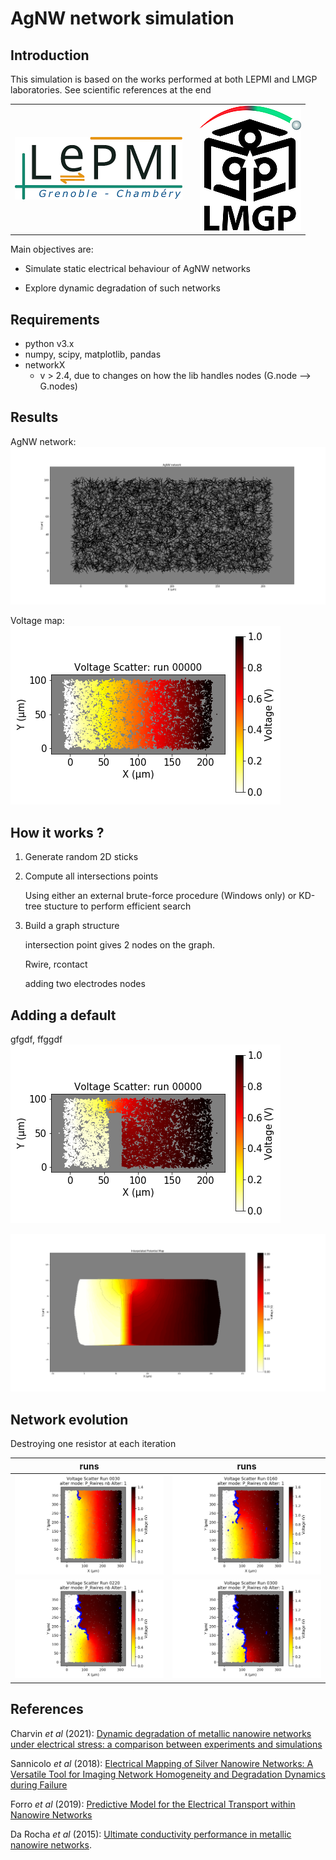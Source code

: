 # AgNW network simulation

## Introduction
This simulation is based on the works performed at both LEPMI and LMGP laboratories.
See scientific references at the end

[comment]: <> (2 images side-by-side: https://stackoverflow.com/q/24319505)

<table>
    <tr>
        <td> <a href="http://www.lepmi-guide.univ-smb.fr"> <img src="notebook_files/images/Logo_LEPMI_h200.png" alt="Drawing" height="100"/></a> </td>
        <td>  </td>
        <td> <a href="http://www.lmgp.grenoble-inp.fr/"><img src="notebook_files/images/Logo_LMGP_h200.png" alt="Drawing" "height=100"/> </td>
    </tr>
</table>

Main objectives are:
* Simulate static electrical behaviour of AgNW networks

* Explore dynamic degradation of such networks

## Requirements
 * python v3.x
 * numpy, scipy, matplotlib, pandas
 * networkX 
     * v > 2.4, due to changes on how the lib handles nodes (G.node --> G.nodes)
 
 

## Results

AgNW network:
![AgNW network](notebook_files/images/AgNW_network.png)

Voltage map:
![Voltage map example](notebook_files/images/Voltage_Scatter.png)

## How it works ?
1. Generate random 2D sticks 
1. Compute all intersections points
    
    Using either an external brute-force procedure (Windows only) or KD-tree stucture to perform efficient search

1. Build a graph structure

    intersection point gives 2 nodes on the graph.
    
    Rwire, rcontact
    
    adding two electrodes nodes
    
    
    

## Adding a default
gfgdf, ffggdf
![Voltage map example with a vertical slit in the network](notebook_files/images/Voltage_Scatter_slit.png)

![Interpolated Voltage map example with a vertical slit in the network](notebook_files/images/Interpolated_Voltage_slit.png)

## Network evolution

Destroying one resistor at each iteration

runs | runs
--- | ---
![Run 030](notebook_files/images/V_run_0030.png) | ![Run 160](notebook_files/images/V_run_0160.png) 
![Run 220](notebook_files/images/V_run_0220.png) | ![Run 300](notebook_files/images/V_run_0300.png) 

## References

Charvin _et al_ (2021): [Dynamic degradation of metallic nanowire networks under electrical stress: a comparison between experiments and simulations](https://doi.org/10.1039/D0NA00895H)

Sannicolo _et al_ (2018): [Electrical Mapping of Silver Nanowire Networks: A Versatile Tool for Imaging Network Homogeneity and Degradation Dynamics during Failure](https://doi.org/10.1021/acsnano.8b01242)

Forro _et al_ (2019): [Predictive Model for the Electrical Transport within Nanowire Networks](https://doi.org/10.1021/acsnano.8b05406)

Da Rocha _et al_ (2015): [Ultimate conductivity performance in metallic nanowire networks](https://doi.org/10.1039/C5NR03905C).
